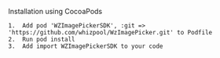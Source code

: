 Installation using CocoaPods

	1.	Add pod 'WZImagePickerSDK', :git => 'https://github.com/whizpool/WzImagePicker.git' to Podfile
	2.	Run pod install
	3.	Add import WZImagePickerSDK to your code
